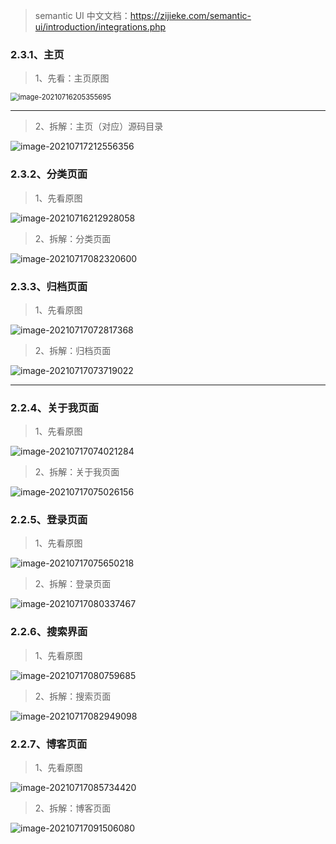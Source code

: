 > semantic UI 中文文档：https://zijieke.com/semantic-ui/introduction/integrations.php



### 2.3.1、主页

> 1、先看：主页原图

<img src="https://gitee.com/sheep-are-flying-in-the-sky/my-picture/raw/master/picture9/image-20210716205355695.png" alt="image-20210716205355695" style="zoom: 80%;" />

----

> 2、拆解：主页（对应）源码目录

![image-20210717212556356](https://gitee.com/sheep-are-flying-in-the-sky/my-picture/raw/master/picture9/image-20210717212556356.png)



### 2.3.2、分类页面

> 1、先看原图

![image-20210716212928058](https://gitee.com/sheep-are-flying-in-the-sky/my-picture/raw/master/picture9/image-20210716212928058.png)



> 2、拆解：分类页面

![image-20210717082320600](https://gitee.com/sheep-are-flying-in-the-sky/my-picture/raw/master/picture9/image-20210717082320600.png)



### 2.3.3、归档页面

> 1、先看原图

![image-20210717072817368](https://gitee.com/sheep-are-flying-in-the-sky/my-picture/raw/master/picture9/image-20210717072817368.png)



> 2、拆解：归档页面

![image-20210717073719022](https://gitee.com/sheep-are-flying-in-the-sky/my-picture/raw/master/picture9/image-20210717073719022.png)

----



### 2.2.4、关于我页面

> 1、先看原图

![image-20210717074021284](https://gitee.com/sheep-are-flying-in-the-sky/my-picture/raw/master/picture9/image-20210717074021284.png)



> 2、拆解：关于我页面

![image-20210717075026156](https://gitee.com/sheep-are-flying-in-the-sky/my-picture/raw/master/picture9/image-20210717075026156.png)



### 2.2.5、登录页面

> 1、先看原图

![image-20210717075650218](https://gitee.com/sheep-are-flying-in-the-sky/my-picture/raw/master/picture9/image-20210717075650218.png)



> 2、拆解：登录页面

![image-20210717080337467](https://gitee.com/sheep-are-flying-in-the-sky/my-picture/raw/master/picture9/image-20210717080337467.png)



### 2.2.6、搜索界面

> 1、先看原图

![image-20210717080759685](https://gitee.com/sheep-are-flying-in-the-sky/my-picture/raw/master/picture9/image-20210717080759685.png)



> 2、拆解：搜索页面

![image-20210717082949098](https://gitee.com/sheep-are-flying-in-the-sky/my-picture/raw/master/picture9/image-20210717082949098.png)



### 2.2.7、博客页面

> 1、先看原图

![image-20210717085734420](https://gitee.com/sheep-are-flying-in-the-sky/my-picture/raw/master/picture9/image-20210717085734420.png)



> 2、拆解：博客页面

![image-20210717091506080](https://gitee.com/sheep-are-flying-in-the-sky/my-picture/raw/master/picture9/image-20210717091506080.png)

